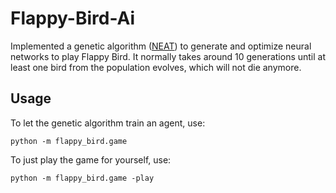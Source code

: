 # Flappy-Bird-Ai

Implemented a genetic algorithm ([NEAT](https://en.wikipedia.org/wiki/Neuroevolution_of_augmenting_topologies)) to generate and optimize neural networks to play Flappy Bird.
It normally takes around 10 generations until at least one bird from the population evolves, which will not die anymore.

## Usage
To let the genetic algorithm train an agent, use:
```shell
python -m flappy_bird.game
```

To just play the game for yourself, use:
```shell 
python -m flappy_bird.game -play
```
